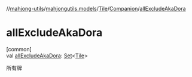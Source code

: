 //[mahjong-utils](../../../../index.md)/[mahjongutils.models](../../index.md)/[Tile](../index.md)/[Companion](index.md)/[allExcludeAkaDora](all-exclude-aka-dora.md)

# allExcludeAkaDora

[common]\
val [allExcludeAkaDora](all-exclude-aka-dora.md): [Set](https://kotlinlang.org/api/latest/jvm/stdlib/kotlin.collections/-set/index.html)&lt;[Tile](../index.md)&gt;

所有牌
